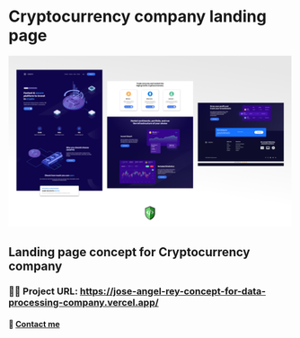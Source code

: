# Cryptocurrency company landing page

![Desktop design](/design/desktop-preview.png)

## Landing page concept for Cryptocurrency company

### 🚀🚀 Project URL: https://jose-angel-rey-concept-for-data-processing-company.vercel.app/

#### 📧 [Contact me](dev.joseangel.rey@gmail.com) 
